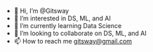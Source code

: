 - 👋 Hi, I’m @Gitsway
- 👀 I’m interested in DS, ML, and AI
- 🌱 I’m currently learning Data Science
- 💞️ I’m looking to collaborate on DS, ML, and AI
- 📫 How to reach me gitsway@gmail.com

<!---
Gitsway/Gitsway is a ✨ special ✨ repository because its `README.md` (this file) appears on your GitHub profile.
You can click the Preview link to take a look at your changes.
--->
